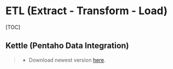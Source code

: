 ETL (Extract - Transform - Load)
==================

[TOC]

Kettle (Pentaho Data Integration)
-------------------
>- Download newest version [here][1].

[1]:http://community.pentaho.com/projects/data-integration/
